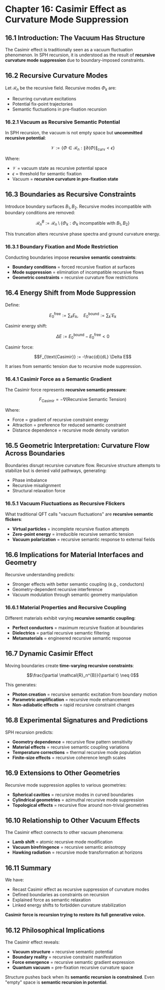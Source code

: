 # Chapter 16: Casimir Effect as Curvature Mode Suppression

## 16.1 Introduction: The Vacuum Has Structure

The Casimir effect is traditionally seen as a vacuum fluctuation phenomenon. In SPH recursion, it is understood as the result of **recursive curvature mode suppression** due to boundary-imposed constraints.

## 16.2 Recursive Curvature Modes

Let $\mathcal{R}_n$ be the recursive field. Recursive modes $\Phi_k$ are:

- Recurring curvature excitations
- Potential fix-point trajectories
- Semantic fluctuations in pre-fixation recursion

### 16.2.1 Vacuum as Recursive Semantic Potential

In SPH recursion, the vacuum is not empty space but **uncommitted recursive potential**:

$$\mathcal{V} := \left\{ \Phi \in \mathcal{R}_n : \|\partial(\Phi)\|_{\text{curv}} < \epsilon \right\}$$

Where:
- $\mathcal{V}$ = vacuum state as recursive potential space
- $\epsilon$ = threshold for semantic fixation
- Vacuum = **recursive curvature in pre-fixation state**

## 16.3 Boundaries as Recursive Constraints

Introduce boundary surfaces $B_1, B_2$. Recursive modes incompatible with boundary conditions are removed:

$$\mathcal{R}_n^{B} := \mathcal{R}_n \setminus \{ \Phi_k : \Phi_k \text{ incompatible with } B_1, B_2 \}$$

This truncation alters recursive phase spectra and ground curvature energy.

### 16.3.1 Boundary Fixation and Mode Restriction

Conducting boundaries impose **recursive semantic constraints**:

- **Boundary conditions** = forced recursive fixation at surfaces
- **Mode suppression** = elimination of incompatible recursive flows
- **Geometric constraints** = recursive curvature flow restrictions

## 16.4 Energy Shift from Mode Suppression

Define:

$$E_0^{\text{free}} := \sum_k E_k, \quad E_0^{\text{bound}} := \sum_k' E_k$$

Casimir energy shift:

$$\Delta E := E_0^{\text{bound}} - E_0^{\text{free}} < 0$$

Casimir force:

$$F_{\text{Casimir}} := -\frac{d}{dL} \Delta E$$

It arises from semantic tension due to recursive mode suppression.

### 16.4.1 Casimir Force as a Semantic Gradient

The Casimir force represents **recursive semantic pressure**:

$$F_{\text{Casimir}} = -\nabla \left( \text{Recursive Semantic Tension} \right)$$

Where:
- Force = gradient of recursive constraint energy
- Attraction = preference for reduced semantic constraint
- Distance dependence = recursive mode density variation

## 16.5 Geometric Interpretation: Curvature Flow Across Boundaries

Boundaries disrupt recursive curvature flow. Recursive structure attempts to stabilize but is denied valid pathways, generating:

- Phase imbalance
- Recursive misalignment
- Structural relaxation force

### 16.5.1 Vacuum Fluctuations as Recursive Flickers

What traditional QFT calls "vacuum fluctuations" are **recursive semantic flickers**:

- **Virtual particles** = incomplete recursive fixation attempts
- **Zero-point energy** = irreducible recursive semantic tension
- **Vacuum polarization** = recursive semantic response to external fields

## 16.6 Implications for Material Interfaces and Geometry

Recursive understanding predicts:
- Stronger effects with better semantic coupling (e.g., conductors)
- Geometry-dependent recursive interference
- Vacuum modulation through semantic geometry manipulation

### 16.6.1 Material Properties and Recursive Coupling

Different materials exhibit varying **recursive semantic coupling**:

- **Perfect conductors** = maximum recursive fixation at boundaries
- **Dielectrics** = partial recursive semantic filtering
- **Metamaterials** = engineered recursive semantic response

## 16.7 Dynamic Casimir Effect

Moving boundaries create **time-varying recursive constraints**:

$$\frac{\partial \mathcal{R}_n^{B}}{\partial t} \neq 0$$

This generates:
- **Photon creation** = recursive semantic excitation from boundary motion
- **Parametric amplification** = recursive mode enhancement
- **Non-adiabatic effects** = rapid recursive constraint changes

## 16.8 Experimental Signatures and Predictions

SPH recursion predicts:
- **Geometry dependence** = recursive flow pattern sensitivity
- **Material effects** = recursive semantic coupling variations
- **Temperature corrections** = thermal recursive mode population
- **Finite-size effects** = recursive coherence length scales

## 16.9 Extensions to Other Geometries

Recursive mode suppression applies to various geometries:

- **Spherical cavities** = recursive modes in curved boundaries
- **Cylindrical geometries** = azimuthal recursive mode suppression
- **Topological effects** = recursive flow around non-trivial geometries

## 16.10 Relationship to Other Vacuum Effects

The Casimir effect connects to other vacuum phenomena:

- **Lamb shift** = atomic recursive mode modification
- **Vacuum birefringence** = recursive semantic anisotropy
- **Hawking radiation** = recursive mode transformation at horizons

## 16.11 Summary

We have:
- Recast Casimir effect as recursive suppression of curvature modes
- Defined boundaries as constraints on recursion
- Explained force as semantic relaxation
- Linked energy shifts to forbidden curvature stabilization

**Casimir force is recursion trying to restore its full generative voice.**

## 16.12 Philosophical Implications

The Casimir effect reveals:
- **Vacuum structure** = recursive semantic potential
- **Boundary reality** = recursive constraint manifestation
- **Force emergence** = recursive semantic gradient expression
- **Quantum vacuum** = pre-fixation recursive curvature space

Structure pushes back when its **semantic recursion is constrained**. Even "empty" space is **semantic recursion in potential**.